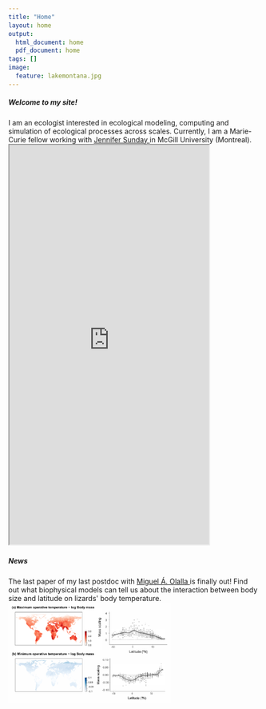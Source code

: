 ```yaml
---
title: "Home"
layout: home
output:
  html_document: home
  pdf_document: home
tags: []
image:
  feature: lakemontana.jpg
---
```

<div class="tiles">
   <h5>Welcome to my site!</h5> 
      I am an ecologist interested in ecological modeling, computing and simulation of ecological processes across scales. Currently, I am a Marie-Curie fellow working with <a href="http://jennsunday.weebly.com/"> Jennifer Sunday </a> in McGill University (Montreal).
</div>

<div class="tiles">
  <iframe style="width: 400px; height: 800px;" src="https://jrubalcaba.github.io/twitter-embed/" width="300" height="150"></iframe>

  <h5>News</h5>
      The last paper of my last postdoc with <a href="http://olallalab.com/"> Miguel Á. Olalla </a> is finally out! Find out what biophysical models can tell us about the interaction between body size and latitude on lizards' body temperature.
      <a href="https://besjournals.onlinelibrary.wiley.com/doi/abs/10.1111/1365-2656.13181">
    <img height="200px" src="/images/news/rubalcaba&olalla_tarraga2020.png"></a>
</div>
